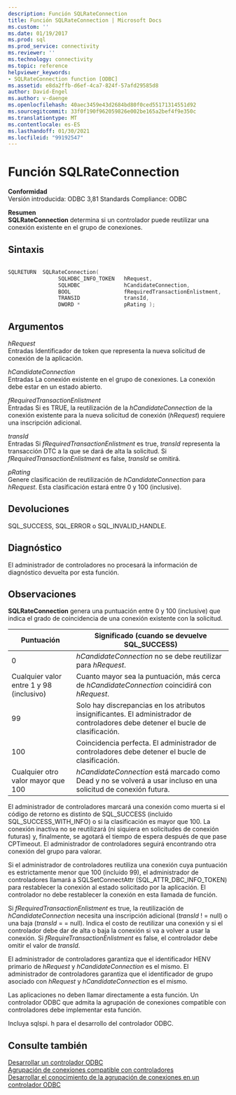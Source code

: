 ```yaml
---
description: Función SQLRateConnection
title: Función SQLRateConnection | Microsoft Docs
ms.custom: ''
ms.date: 01/19/2017
ms.prod: sql
ms.prod_service: connectivity
ms.reviewer: ''
ms.technology: connectivity
ms.topic: reference
helpviewer_keywords:
- SQLRateConnection function [ODBC]
ms.assetid: e8da2ffb-d6ef-4ca7-824f-57afd29585d8
author: David-Engel
ms.author: v-daenge
ms.openlocfilehash: 40aec3459e43d2684bd80f0ced55171314551d92
ms.sourcegitcommit: 33f0f190f962059826e002be165a2bef4f9e350c
ms.translationtype: MT
ms.contentlocale: es-ES
ms.lasthandoff: 01/30/2021
ms.locfileid: "99192547"
---
```

# <a name="sqlrateconnection-function"></a>Función SQLRateConnection
**Conformidad**  
 Versión introducida: ODBC 3,81 Standards Compliance: ODBC  
  
 **Resumen**  
 **SQLRateConnection** determina si un controlador puede reutilizar una conexión existente en el grupo de conexiones.  
  
## <a name="syntax"></a>Sintaxis  
  
```cpp
  
SQLRETURN  SQLRateConnection(  
                SQLHDBC_INFO_TOKEN   hRequest,  
                SQLHDBC              hCandidateConnection,  
                BOOL                 fRequiredTransactionEnlistment,  
                TRANSID              transId,  
                DWORD *              pRating );  
```  
  
## <a name="arguments"></a>Argumentos  
 *hRequest*  
 Entradas Identificador de token que representa la nueva solicitud de conexión de la aplicación.  
  
 *hCandidateConnection*  
 Entradas La conexión existente en el grupo de conexiones. La conexión debe estar en un estado abierto.  
  
 *fRequiredTransactionEnlistment*  
 Entradas Si es TRUE, la reutilización de la *hCandidateConnection* de la conexión existente para la nueva solicitud de conexión (*hRequest*) requiere una inscripción adicional.  
  
 *transId*  
 Entradas Si *fRequiredTransactionEnlistment* es true, *transId* representa la transacción DTC a la que se dará de alta la solicitud. Si *fRequiredTransactionEnlistment* es false, *transId* se omitirá.  
  
 *pRating*  
 Genere clasificación de reutilización de *hCandidateConnection* para *hRequest*. Esta clasificación estará entre 0 y 100 (inclusive).  
  
## <a name="returns"></a>Devoluciones  
 SQL_SUCCESS, SQL_ERROR o SQL_INVALID_HANDLE.  
  
## <a name="diagnostics"></a>Diagnóstico  
 El administrador de controladores no procesará la información de diagnóstico devuelta por esta función.  
  
## <a name="remarks"></a>Observaciones  
 **SQLRateConnection** genera una puntuación entre 0 y 100 (inclusive) que indica el grado de coincidencia de una conexión existente con la solicitud.  
  
|Puntuación|Significado (cuando se devuelve SQL_SUCCESS)|  
|-----------|-----------------------------------------------|  
|0|*hCandidateConnection* no se debe reutilizar para *hRequest*.|  
|Cualquier valor entre 1 y 98 (inclusivo)|Cuanto mayor sea la puntuación, más cerca de *hCandidateConnection* coincidirá con *hRequest*.|  
|99|Solo hay discrepancias en los atributos insignificantes.  El administrador de controladores debe detener el bucle de clasificación.|  
|100|Coincidencia perfecta.  El administrador de controladores debe detener el bucle de clasificación.|  
|Cualquier otro valor mayor que 100|*hCandidateConnection* está marcado como Dead y no se volverá a usar incluso en una solicitud de conexión futura.|  
  
 El administrador de controladores marcará una conexión como muerta si el código de retorno es distinto de SQL_SUCCESS (incluido SQL_SUCCESS_WITH_INFO) o si la clasificación es mayor que 100. La conexión inactiva no se reutilizará (ni siquiera en solicitudes de conexión futuras) y, finalmente, se agotará el tiempo de espera después de que pase CPTimeout. El administrador de controladores seguirá encontrando otra conexión del grupo para valorar.  
  
 Si el administrador de controladores reutiliza una conexión cuya puntuación es estrictamente menor que 100 (incluido 99), el administrador de controladores llamará a SQLSetConnectAttr (SQL_ATTR_DBC_INFO_TOKEN) para restablecer la conexión al estado solicitado por la aplicación. El controlador no debe restablecer la conexión en esta llamada de función.  
  
 Si *fRequiredTransactionEnlistment* es true, la reutilización de *hCandidateConnection* necesita una inscripción adicional (*transId* ! = null) o una baja (*transId* = = null). Indica el costo de reutilizar una conexión y si el controlador debe dar de alta o baja la conexión si va a volver a usar la conexión. Si *fRequireTransactionEnlistment* es false, el controlador debe omitir el valor de *transId*.  
  
 El administrador de controladores garantiza que el identificador HENV primario de *hRequest* y *hCandidateConnection* es el mismo. El administrador de controladores garantiza que el identificador de grupo asociado con *hRequest* y *hCandidateConnection* es el mismo.  
  
 Las aplicaciones no deben llamar directamente a esta función. Un controlador ODBC que admita la agrupación de conexiones compatible con controladores debe implementar esta función.  
  
 Incluya sqlspi. h para el desarrollo del controlador ODBC.  
  
## <a name="see-also"></a>Consulte también  
 [Desarrollar un controlador ODBC](../../../odbc/reference/develop-driver/developing-an-odbc-driver.md)   
 [Agrupación de conexiones compatible con controladores](../../../odbc/reference/develop-app/driver-aware-connection-pooling.md)   
 [Desarrollar el conocimiento de la agrupación de conexiones en un controlador ODBC](../../../odbc/reference/develop-driver/developing-connection-pool-awareness-in-an-odbc-driver.md)
